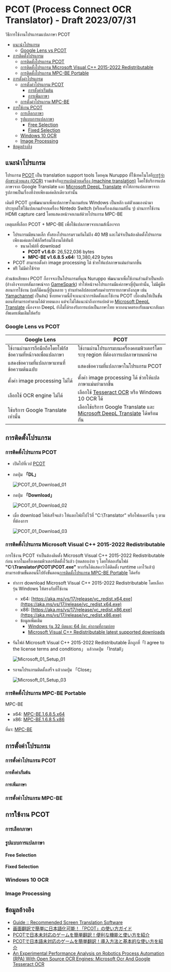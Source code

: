 # PCOT (Process Connect OCR Translator) - Draft 2023/07/31
วิธีการใช้งานโปรแกรมแปลภาษา PCOT

 - [แนะนำโปรแกรม](#แนะนำโปรแกรม)
   - [Google Lens vs PCOT](#google-lens-vs-pcot)
 - [การติดตั้งโปรแกรม](#การติดตั้งโปรแกรม)
   - [การติดตั้งโปรแกรม PCOT](#การติดตั้งโปรแกรม-pcot)
   - [การติดตั้งโปรแกรม Microsoft Visual C++ 2015-2022 Redistributable](#การติดตั้งโปรแกรม-microsoft-visual-c-2015-2022-redistributable)
   - [การติดตั้งโปรแกรม MPC-BE Portable](#การติดตั้งโปรแกรม-mpc-be-portable)
 - [การตั้งค่าโปรแกรม](#การตั้งค่าโปรแกรม)
   - [การตั้งค่าโปรแกรม PCOT](#การตั้งค่าโปรแกรม-pcot)
     - [การตั้งค่าเริ่มต้น](#การตั้งค่าเริ่มต้น)
     - [การเพิ่มภาษา](#การเพิ่มภาษา)
   - [การตั้งค่าโปรแกรม MPC-BE](#การตั้งค่าโปรแกรม-mpc-be)
 - [การใช้งาน PCOT](#การใช้งาน-pcot)
   - [การเลือกภาษา](#การเลือกภาษา)
   - [รูปแบบการแปลภาษา](#รูปแบบการแปลภาษา)
     - [Free Selection](#free-selection)
     - [Fixed Selection](#fixed-selection)
   - [Windows 10 OCR](#windows-10-ocr)
   - [Image Processing](#image-processing)
 - [ข้อมูลอ้างอิง](#ข้อมูลอ้างอิง)

## แนะนำโปรแกรม

โปรแกรม [PCOT](http://www.gc-net.jp/s_54/) เป็น translation support tools โดยคุณ Nuruppo ที่ใช้เทคโนโลยี[การรู้จำอักขระด้วยแสง (OCR)](https://th.wikipedia.org/wiki/การรู้จำอักขระด้วยแสง) รวมเข้ากับ[การแปลด้วยเครื่อง (machine translation)](https://th.wikipedia.org/wiki/การแปลด้วยเครื่อง) โดยใช้บริการแปลภาษาจาก Google Translate และ [Microsoft DeepL Translate](https://www.deepl.com/en/windows-app/) ทำให้การแปลภาษาจากรูปภาพเป็นเรื่องที่ง่ายเพียงแค่คลิกเดียวเท่านั้น

เดิมที PCOT ถูกพัฒนามาเพื่อแปลภาษาในเกมส์บน Windows เป็นหลัก แต่ตัวผมเองนำมาประยุกต์ให้ใช้แปลเกมส์จากเครื่อง Nintedo Switch (หรือเครื่องเล่นเกมส์อื่น ๆ) ผ่านการใช้งาน HDMI capture card โดยแสดงหน้าจอเกมส์ด้วยโปรแกรม MPC-BE

เหตุผลที่เลือก PCOT + MPC-BE เพื่อใช้แปลภาษาจากเกมส์เนื่องจาก
 - โปรแกรมมีขนาดเล็ก ทั้งสองโปรแกรมรวมกันไม่ถึง 40 MB และไม่จำเป็นต้องติดตั้งโปรแกรม เพียงแค่แตกไฟล์ก็พร้อมใช้งานได้ทันที
   - ขนาดไฟล์ที่ download
     - **PCOT v1.6.0:** 26,522,036 bytes
     - **MPC-BE v1.6.8.5 x64:** 13,380,429 bytes
 - PCOT สามารถตั้งค่า image processing ได้ ช่วยให้แปลภาษาแม่นยำมากขึ้น
 - ฟรี ไม่มีค่าใช้จ่าย

ส่วนข้อเสียของ PCOT ก็อาจจะเป็นโปรแกรมที่คุณ Nuruppo พัฒนามาเพื่อใช้งานส่วนตัวเป็นหลัก (อ้างอิงจากบทสัมภาษณ์จาก [GameSpark](https://www.gamespark.jp/article/2021/07/02/110097.html)) ทำให้หน้าจอโปรแกรมมีแค่ภาษาญี่ปุ่นเท่านั้น, ไม่มีคู่มือสอนการใช้งาน (แต่ก็มีคนญี่ปุ่นหลาย ๆ ท่านทำคลิปสอบพร้อมคำบรรยายภาษาอังกฤษ เช่น [Yamachannel](https://www.youtube.com/watch?v=hvPRcvR8bCo) เป็นต้น) ซึ่งบทความนี้ก็จะแนะนำการติดตั้งและใช้งาน PCOT เบื้องต้นให้เป็นขั้นตอนที่สามารถทำตามได้ด้วยตนเอง แต่จะไม่ได้แนะนำถึงการแปลด้วย [Microsoft DeepL Translate](https://www.deepl.com/en/windows-app/) เนื่องจาก DeepL ยังไม่ได้รองรับการแปลเป็นภาษาไทย หากอนาคตรองรับผมจะกลับมาอัพเดทเพิ่มเติมให้ครับ

### Google Lens vs PCOT

|Google Lens|PCOT|
|-|-|
|ใช้งานผ่านการถือมือถือโดยโฟกัสข้อความที่หน้าจอเพื่อแปลภาษา|ใช้งานผ่านโปรแกรมบนเครื่องคอมพิวเตอร์โดยระบุ region ที่ต้องการแปลภาษาบนหน้าจอ|
|แสดงข้อความที่แปลภาษาแทนที่ข้อความต้นฉบับ|แสดงข้อความที่แปลภาษาในโปรแกรม PCOT|
|ตั้งค่า image processing ไม่ได้|ตั้งค่า image processing ได้ ช่วยให้แปลภาษาแม่นยำมากขึ้น|
|เลือกใช้ OCR engine ไม่ได้|เลือกใช้ [Tesseract OCR](https://github.com/tesseract-ocr/tesseract) หรือ Windows 10 OCR ได้|
|ใช้บริการ Google Translate เท่านั้น|เลือกใช้บริการ Google Translate และ [Microsoft DeepL Translate](https://www.deepl.com/en/windows-app/) ได้พร้อมกัน|

## การติดตั้งโปรแกรม

### การติดตั้งโปรแกรม PCOT

 - เปิดไปที่เวป [PCOT](http://www.gc-net.jp/s_54/)
 - กดปุ่ม **「DL」**
   
   ![PCOT_01_Download_01](Pictures/PCOT_01_Download_01.png)
 - กดปุ่ม **「Download」**
   
   ![PCOT_01_Download_02](Pictures/PCOT_01_Download_02.png)

 - เมื่อ download ไฟล์เสร็จแล้ว ให้แตกไฟล์ไปไว้ที่ "C:\Translator" หรือโฟลเดอร์อื่น ๆ ตามที่ต้องการ

   ![PCOT_01_Download_03](Pictures/PCOT_01_Download_03.png)

### การติดตั้งโปรแกรม Microsoft Visual C++ 2015-2022 Redistributable

การใช้งาน PCOT จำเป็นต้องติดตั้ง Microsoft Visual C++ 2015-2022 Redistributable ก่อน หากในเครื่องคอมพิวเตอร์ติดตั้งไว้แล้ว (ทดสอบง่าย ๆ โดยให้ลองรันไฟล์ **"C:\Translator\PCOT\PCOT.exe"** หากรันได้แสดงว่าได้ติดตั้ง runtime เอาไว้แล้ว) สามารถข้ามขั้นตอนนี้ไปยังขั้นตอน[การติดตั้งโปรแกรม MPC-BE Portable](#การติดตั้งโปรแกรม-mpc-be-portable) ได้ครับ

 - ทำการ download Microsoft Visual C++ 2015-2022 Redistributable โดยเลือกรุ่น Windows ให้ตรงกับที่ใช้งาน
   - x64: [https://aka.ms/vs/17/release/vc_redist.x64.exe](https://aka.ms/vs/17/release/vc_redist.x64.exe)
   - x86: [https://aka.ms/vs/17/release/vc_redist.x86.exe](https://aka.ms/vs/17/release/vc_redist.x86.exe)
   - ข้อมูลเพิ่มเติม
     - [Windows รุ่น 32 บิตและ 64 บิต: คำถามที่ถามบ่อย](https://support.microsoft.com/th-th/windows/windows-รุ่น-32-บิตและ-64-บิต-คำถามที่ถามบ่อย-c6ca9541-8dce-4d48-0415-94a3faa2e13d)
     - [Microsoft Visual C++ Redistributable latest supported downloads](https://learn.microsoft.com/en-us/cpp/windows/latest-supported-vc-redist?view=msvc-170)

 - รันไฟล์ Microsoft Visual C++ 2015-2022 Redistributable ติ๊กถูกที่「I agree to the license terms and conditions」 แล้วกดปุ่ม 「Install」
   
   ![Microsoft_01_Setup_01](Pictures/Microsoft_01_Setup_01.png)
 - รอจนโปรแกรมติดตั้งเสร็จ แล้วกดปุ่ม 「Close」
   
   ![Microsoft_01_Setup_03](Pictures/Microsoft_01_Setup_03.png)

### การติดตั้งโปรแกรม MPC-BE Portable

MPC-BE
 - x64: [MPC-BE.1.6.8.5.x64](https://www.videohelp.com/download/MPC-BE.1.6.8.5.x64.7z)
 - x86: [MPC-BE.1.6.8.5.x86](https://www.videohelp.com/download/MPC-BE.1.6.8.5.x86.7z)

ที่มา: [MPC-BE](https://www.videohelp.com/software/MPC-BE)

## การตั้งค่าโปรแกรม

### การตั้งค่าโปรแกรม PCOT

#### การตั้งค่าเริ่มต้น

#### การเพิ่มภาษา

### การตั้งค่าโปรแกรม MPC-BE

## การใช้งาน PCOT

### การเลือกภาษา

### รูปแบบการแปลภาษา

#### Free Selection

#### Fixed Selection

### Windows 10 OCR

### Image Processing

## ข้อมูลอ้างอิง
 - [Guide :: Recommended Screen Translation Software](https://steamcommunity.com/sharedfiles/filedetails/?id=2847675160)
 - [画面翻訳で簡単に日本語化可能！「PCOT」の使い方ガイド](https://steamcommunity.com/sharedfiles/filedetails/?id=2649183272)
 - [PCOTで日本未対応のゲームを簡単翻訳！便利な機能と使い方を紹介](https://yamachannel-blog.com/game-translation/)
 - [PCOTで日本語未対応のゲームを簡単翻訳！導入方法と基本的な使い方を紹介](https://yamachannel-blog.com/game-translation-pcot/)
 - [An Experimental Performance Analysis on Robotics Process Automation (RPA) With Open Source OCR Engines: Microsoft Ocr And Google Tesseract OCR](https://iopscience.iop.org/article/10.1088/1757-899X/1059/1/012004)
